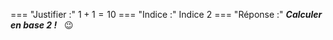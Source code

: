 ===  "Justifier :"
    $1+1=10$
===  "Indice :"
   Indice 2
=== "Réponse :"
    _**Calculer en base 2 !**_ &nbsp; :wink:
